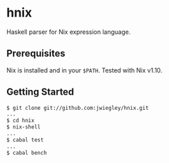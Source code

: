 # hnix

Haskell parser for Nix expression language.

## Prerequisites

Nix is installed and in your `$PATH`.
Tested with Nix v1.10.

## Getting Started

```bash
$ git clone git://github.com:jwiegley/hnix.git
...
$ cd hnix
$ nix-shell
...
$ cabal test
...
$ cabal bench
```

